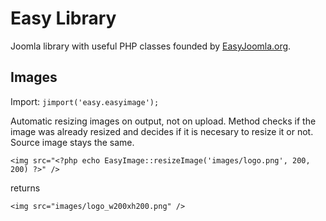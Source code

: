 Easy Library
============

Joomla library with useful PHP classes founded by [EasyJoomla.org](http://www.easyjoomla.org/).


Images
------
Import: `jimport('easy.easyimage');`

Automatic resizing images on output, not on upload. Method checks if the image was already resized and decides if it is necesary to resize it or not. Source image stays the same.

`<img src="<?php echo EasyImage::resizeImage('images/logo.png', 200, 200) ?>" />`

returns

`<img src="images/logo_w200xh200.png" />`
